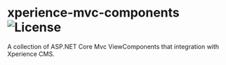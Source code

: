 # xperience-mvc-components ![License](https://img.shields.io/github/license/BizStream/xperience-mvc-components)

A collection of ASP.NET Core Mvc ViewComponents that integration with Xperience CMS.